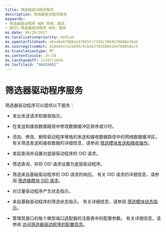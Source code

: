 ```yaml
---
title: 筛选器驱动程序服务
description: 筛选器驱动程序服务
keywords:
- 筛选器驱动程序 WDK 网络，服务
- NDIS 筛选器驱动程序 WDK，服务
ms.date: 04/20/2017
ms.localizationpriority: medium
ms.openlocfilehash: e0ae0a87886e1d7865fcf3ddc7664b70688e39ab
ms.sourcegitcommit: 418e6617e2a695c9cb4b37b5b60e264760858acd
ms.translationtype: MT
ms.contentlocale: zh-CN
ms.lasthandoff: 12/07/2020
ms.locfileid: "96816601"
---
```

# <a name="filter-driver-services"></a>筛选器驱动程序服务





筛选器驱动程序可以提供以下服务：

-   发出发送请求和接收指示。

-   在发送和接收数据路径中修改数据缓冲区排序或计时。

-   添加、修改、删除驱动程序堆栈的发送和接收数据路径中的网络数据缓冲区。 有关筛选发送和接收数据的详细信息，请参阅 [筛选模块发送和接收操作](filter-module-send-and-receive-operations.md)。

-   发起查询并设置对底层驱动程序的 OID 请求。

-   筛选查询，并将 OID 请求设置为底层驱动程序。

-   筛选来自基础驱动程序的 OID 请求的响应。 有关 OID 请求的详细信息，请参阅 [筛选器模块 OID 请求](filter-module-oid-requests.md)。

-   对过量驱动程序产生状态指示。

-   来自基础驱动程序的筛选状态指示。 有关详细信息，请参阅 [筛选模块状态指示](filter-module-status-indications.md)。

-   管理其接口的每个微型端口适配器的注册表中的配置参数。 有关详细信息，请参阅 [访问筛选器驱动程序的配置信息](accessing-configuration-information-for-a-filter-driver.md)。

 

 






